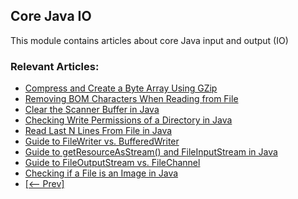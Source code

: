 ## Core Java IO

This module contains articles about core Java input and output (IO)

### Relevant Articles: 
- [Compress and Create a Byte Array Using GZip](https://www.baeldung.com/java-gzip-compress-create-byte-array)
- [Removing BOM Characters When Reading from File](https://www.baeldung.com/java-remove-byte-order-mask-chars-file)
- [Clear the Scanner Buffer in Java](https://www.baeldung.com/java-scanner-buffer)
- [Checking Write Permissions of a Directory in Java](https://www.baeldung.com/java-check-directory-write-permissions)
- [Read Last N Lines From File in Java](https://www.baeldung.com/java-file-read-last-n-lines)
- [Guide to FileWriter vs. BufferedWriter](https://www.baeldung.com/java-filewriter-vs-bufferedwriter)
- [Guide to getResourceAsStream() and FileInputStream in Java](https://www.baeldung.com/java-getresourceasstream-vs-fileinputstream)
- [Guide to FileOutputStream vs. FileChannel](https://www.baeldung.com/java-fileoutputstream-filechannel-differences)
- [Checking if a File is an Image in Java](https://www.baeldung.com/java-test-whether-file-image)
- [[<-- Prev]](/core-java-modules/core-java-io-5)

